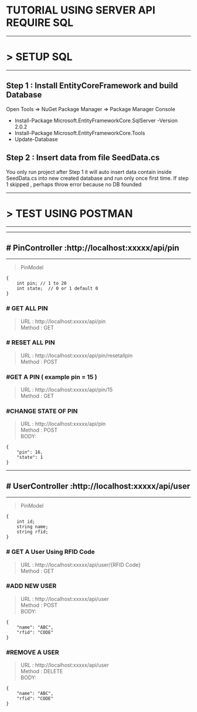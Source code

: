 

# TUTORIAL USING SERVER API REQUIRE SQL<br/>
----------

# > SETUP SQL <br/>

----------
## Step 1 : Install EntityCoreFramework and build Database
Open Tools => NuGet Package Manager => Package Manager Console
- Install-Package Microsoft.EntityFrameworkCore.SqlServer -Version 2.0.2
- Install-Package Microsoft.EntityFrameworkCore.Tools
- Update-Database

## Step 2 : Insert data from file SeedData.cs
You only run project after Step 1 it will auto insert data contain inside SeedData.cs into new created database and run only once first time.
If step 1 skipped , perhaps throw error because no DB founded


----------

# > TEST USING POSTMAN <br/>

----------

----------
## # PinController :http://localhost:xxxxx/api/pin <br/>
----------
>PinModel <br/> 

    {
    	int pin; // 1 to 20 
    	int state;  // 0 or 1 default 0 
    } 

### # GET ALL PIN<br/>
>URL : http://localhost:xxxxx/api/pin <br/>
Method : GET <br/>

### # RESET ALL PIN<br/>
>URL : http://localhost:xxxxx/api/pin/resetallpin <br/>
Method : POST <br/>

### #GET A PIN ( example pin = 15 ) <br/>
>URL : http://localhost:xxxxx/api/pin/15 <br/>
Method : GET <br/>

### #CHANGE STATE OF PIN <br/>
>URL : http://localhost:xxxxx/api/pin <br/>
Method : POST <br/>
BODY: <br/>

    {     	
        "pin": 16, 
    	"state": 1 
    } 

----------
## # UserController :http://localhost:xxxxx/api/user <br/>
----------
>PinModel <br/>

    { 
    	int id; 
    	string name; 
    	string rfid; 
    } 

### # GET A User Using RFID Code <br/>
>URL : http://localhost:xxxxx/api/user/{RFID Code} <br/>
Method : GET <br/>

### #ADD NEW USER <br/>
>URL : http://localhost:xxxxx/api/user <br/>
Method : POST <br/>
BODY: <br/>

	{ 
		"name": "ABC",
		"rfid": "CODE"
	} 
 
### #REMOVE A USER <br/>
>URL : http://localhost:xxxxx/api/user <br/>
Method : DELETE <br/>
BODY: <br/>

    { 
    	"name": "ABC", 
    	"rfid": "CODE" 
    } 

